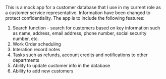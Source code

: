 This is a mock app for a customer database that I use in my current role as a customer service representative. Information have been changed to protect confidentiality. The app is to include the following features:

1. Search function - search for customers based on key information such as name, address, email address, phone number, social security number, etc.
2. Work Order scheduling
3. Interation record notes
4. Tasks such as refunds, account credits and notifications to other departments
5. Ability to update customer info in the database
6. Ability to add new customers